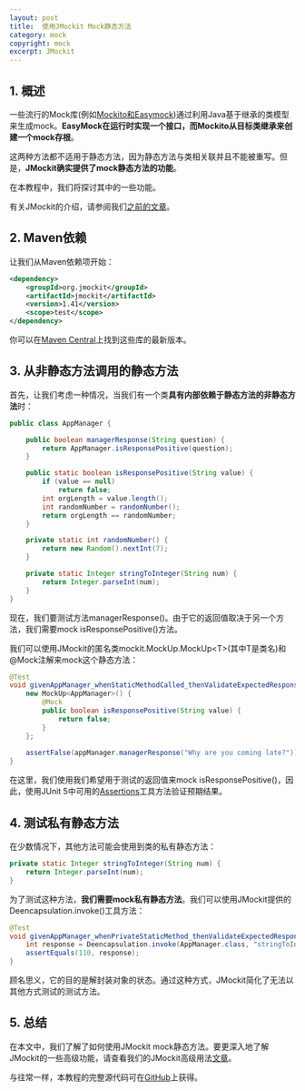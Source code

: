 ```yaml
---
layout: post
title:  使用JMockit Mock静态方法
category: mock
copyright: mock
excerpt: JMockit
---
```


## 1. 概述

一些流行的Mock库(例如[Mockito和Easymock](https://www.baeldung.com/mockito-vs-easymock-vs-jmockit))通过利用Java基于继承的类模型来生成mock。**EasyMock在运行时实现一个接口，而Mockito从目标类继承来创建一个mock存根**。

这两种方法都不适用于静态方法，因为静态方法与类相关联并且不能被重写。但是，**JMockit确实提供了mock静态方法的功能**。

在本教程中，我们将探讨其中的一些功能。

有关JMockit的介绍，请参阅我们[之前的文章](https://www.baeldung.com/jmockit-101)。

## 2. Maven依赖

让我们从Maven依赖项开始：

```xml
<dependency>
    <groupId>org.jmockit</groupId>
    <artifactId>jmockit</artifactId>
    <version>1.41</version>
    <scope>test</scope>
</dependency>
```

你可以在[Maven Central](https://central.sonatype.com/artifact/org.jmockit/jmockit/1.49)上找到这些库的最新版本。

## 3. 从非静态方法调用的静态方法 

首先，让我们考虑一种情况，当我们有一个类**具有内部依赖于静态方法的非静态方法**时：

```java
public class AppManager {

    public boolean managerResponse(String question) {
        return AppManager.isResponsePositive(question);
    }

    public static boolean isResponsePositive(String value) {
        if (value == null)
            return false;
        int orgLength = value.length();
        int randomNumber = randomNumber();
        return orgLength == randomNumber;
    }

    private static int randomNumber() {
        return new Random().nextInt(7);
    }

    private static Integer stringToInteger(String num) {
        return Integer.parseInt(num);
    }
}
```

现在，我们要测试方法managerResponse()。由于它的返回值取决于另一个方法，我们需要mock isResponsePositive()方法。

我们可以使用JMockit的匿名类mockit.MockUp.MockUp<T\>(其中T是类名)和@Mock注解来mock这个静态方法：

```java
@Test
void givenAppManager_whenStaticMethodCalled_thenValidateExpectedResponse() {
	new MockUp<AppManager>() {
		@Mock
		public boolean isResponsePositive(String value) {
			return false;
		}
	};
    
	assertFalse(appManager.managerResponse("Why are you coming late?"));
}
```

在这里，我们使用我们希望用于测试的返回值来mock isResponsePositive()，因此，使用JUnit 5中可用的[Assertions](https://www.baeldung.com/junit-5-preview#new)工具方法验证预期结果。 

## 4. 测试私有静态方法

在少数情况下，其他方法可能会使用到类的私有静态方法：

```java
private static Integer stringToInteger(String num) {
    return Integer.parseInt(num);
}
```

为了测试这种方法，**我们需要mock私有静态方法**。我们可以使用JMockit提供的Deencapsulation.invoke()工具方法：

```java
@Test
void givenAppManager_whenPrivateStaticMethod_thenValidateExpectedResponse() {
    int response = Deencapsulation.invoke(AppManager.class, "stringToInteger", "110");
    assertEquals(110, response);
}
```

顾名思义，它的目的是解封装对象的状态。通过这种方式，JMockit简化了无法以其他方式测试的测试方法。

## 5. 总结

在本文中，我们了解了如何使用JMockit mock静态方法。要更深入地了解JMockit的一些高级功能，请查看我们的JMockit高级用法[文章](https://www.baeldung.com/jmockit-advanced-usage)。

与往常一样，本教程的完整源代码可在[GitHub](https://github.com/tuyucheng7/taketoday-tutorial4j/tree/master/software.test/mocks-1)上获得。